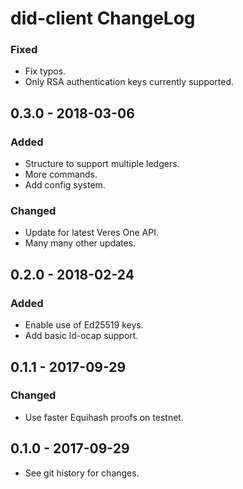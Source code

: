 # did-client ChangeLog

### Fixed
- Fix typos.
- Only RSA authentication keys currently supported.

## 0.3.0 - 2018-03-06

### Added
- Structure to support multiple ledgers.
- More commands.
- Add config system.

### Changed
- Update for latest Veres One API.
- Many many other updates.

## 0.2.0 - 2018-02-24

### Added
- Enable use of Ed25519 keys.
- Add basic ld-ocap support.

## 0.1.1 - 2017-09-29

### Changed
- Use faster Equihash proofs on testnet.

## 0.1.0 - 2017-09-29

- See git history for changes.
